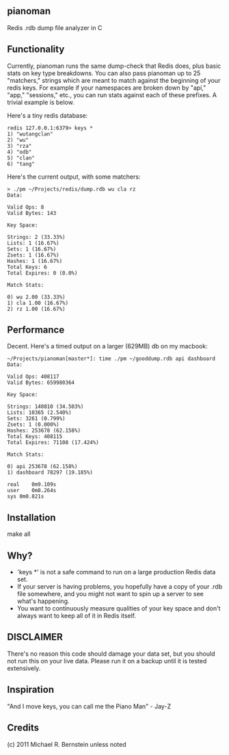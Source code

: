 pianoman
--------

Redis .rdb dump file analyzer in C

Functionality
-------------

Currently, pianoman runs the same dump-check that Redis does, plus basic stats
on key type breakdowns.  You can also pass pianoman up to 25 "matchers," strings
which are meant to match against the beginning of your redis keys.  For example
if your namespaces are broken down by "api," "app," "sessions," etc., you can
run stats against each of these prefixes.  A trivial example is below.

Here's a tiny redis database:

    redis 127.0.0.1:6379> keys *
    1) "wutangclan"
    2) "wu"
    3) "rza"
    4) "odb"
    5) "clan"
    6) "tang"

Here's the current output, with some matchers:

    > ./pm ~/Projects/redis/dump.rdb wu cla rz
    Data:

    Valid Ops: 8
    Valid Bytes: 143

    Key Space:

    Strings: 2 (33.33%)
    Lists: 1 (16.67%)
    Sets: 1 (16.67%)
    Zsets: 1 (16.67%)
    Hashes: 1 (16.67%)
    Total Keys: 6
    Total Expires: 0 (0.0%)

    Match Stats:

    0) wu 2.00 (33.33%)
    1) cla 1.00 (16.67%)
    2) rz 1.00 (16.67%)

Performance
-----------

Decent. Here's a timed output on a larger (629MB) db on my macbook:

    ~/Projects/pianoman[master*]: time ./pm ~/gooddump.rdb api dashboard
    Data:

    Valid Ops: 408117
    Valid Bytes: 659980364

    Key Space:

    Strings: 140810 (34.503%)
    Lists: 10365 (2.540%)
    Sets: 3261 (0.799%)
    Zsets: 1 (0.000%)
    Hashes: 253678 (62.158%)
    Total Keys: 408115
    Total Expires: 71108 (17.424%)

    Match Stats:

    0) api 253678 (62.158%)
    1) dashboard 78297 (19.185%)

    real	0m9.109s
    user	0m8.264s
    sys	0m0.821s


Installation
------------

make all

Why?
----

* 'keys *' is not a safe command to run on a large production Redis data set.
* If your server is having problems, you hopefully have a copy of your .rdb file
somewhere, and you might not want to spin up a server to see what's happening.
* You want to continuously measure qualities of your key space and don't always
want to keep all of it in Redis itself.

DISCLAIMER
----------

There's no reason this code should damage your data set, but you should not run
this on your live data.  Please run it on a backup until it is tested extensively.

Inspiration
-----------

"And I move keys, you can call me the Piano Man" - Jay-Z

Credits
-------

(c) 2011 Michael R. Bernstein unless noted
